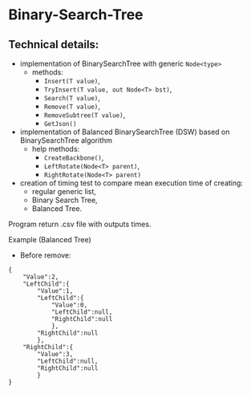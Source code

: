 # Binary-Search-Tree

## Technical details:
- implementation of BinarySearchTree with generic ```Node<type>```
    - methods: 
        - ```Insert(T value)```, 
        - ```TryInsert(T value, out Node<T> bst)```, 
        - ```Search(T value)```, 
        - ```Remove(T value)```, 
        - ```RemoveSubtree(T value)```, 
        - ```GetJson()```
- implementation of Balanced BinarySearchTree (DSW) based on BinarySearchTree algorithm
    - help methods:    
        - ```CreateBackbone()```, 
        - ```LeftRotate(Node<T> parent)```, 
        - ```RightRotate(Node<T> parent)```
- creation of timing test to compare mean execution time of creating:
    - regular generic list, 
    - Binary Search Tree, 
    - Balanced Tree.
    
Program return .csv  file with outputs times.

Example (Balanced Tree)
- Before remove: 
``` 
{
    "Value":2,
    "LeftChild":{
        "Value":1,
        "LeftChild":{
            "Value":0,
            "LeftChild":null,
            "RightChild":null
            },
        "RightChild":null
        },
    "RightChild":{
        "Value":3,
        "LeftChild":null,
        "RightChild":null
        }
} 
```


